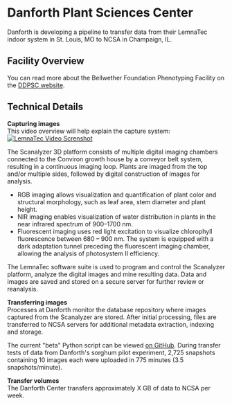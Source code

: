 # Danforth Plant Sciences Center
Danforth is developing a pipeline to transfer data from their LemnaTec indoor system in St. Louis, MO to NCSA in Champaign, IL.

## Facility Overview
You can read more about the Bellwether Foundation Phenotyping Facility on the [DDPSC website](https://www.danforthcenter.org/scientists-research/core-technologies/phenotyping).

## Technical Details
**Capturing images**  
This video overview will help explain the capture system:  
[![LemnaTec Video Screnshot](http://img.youtube.com/vi/QCgLuIqiC9E/0.jpg)](https://www.youtube.com/watch?v=QCgLuIqiC9E)

The Scanalyzer 3D platform consists of multiple digital imaging chambers connected to the Conviron growth house by a conveyor belt system, resulting in a continuous imaging loop. Plants are imaged from the top and/or multiple sides, followed by digital construction of images for analysis.
 
* RGB imaging allows visualization and quantification of plant color and structural morphology, such as leaf area, stem diameter and plant height.
* NIR imaging enables visualization of water distribution in plants in the near infrared spectrum of 900–1700 nm.
* Fluorescent imaging uses red light excitation to visualize chlorophyll fluorescence between 680 – 900 nm. The system is equipped with a dark adaptation tunnel preceding the fluorescent imaging chamber, allowing the analysis of photosystem II efficiency.  

The LemnaTec software suite is used to program and control the Scanalyzer platform, analyze the digital images and mine resulting data. Data and images are saved and stored on a secure server for further review or reanalysis.

**Transferring images**  
Processes at Danforth monitor the database repository where images captured from the Scanalyzer are stored. After initial processing, files are transferred to NCSA servers for additional metadata extraction, indexing and storage.

The current "beta" Python script can be viewed [on GitHub](https://github.com/terraref/computing-pipeline/blob/master/scripts/PlantcvClowderUploader.py). During transfer tests of data from Danforth's sorghum pilot experiment, 2,725 snapshots containing 10 images each were uploaded in 775 minutes (3.5 snapshots/minute).

**Transfer volumes**  
The Danforth Center transfers approximately X GB of data to NCSA per week.
